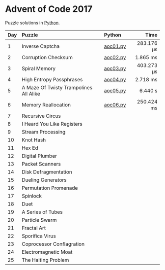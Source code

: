 # Advent of Code 2017

Puzzle solutions in [Python](https://www.python.org/).

| Day  | Puzzle                                 | Python                                                         |       Time |
| :--- | :------------------------------------- | :------------------------------------------------------------- | ---------: |
| 1    | Inverse Captcha                        | [aoc01.py](01_inverse_captcha/aoc01.py)                        | 283.176 μs |
| 2    | Corruption Checksum                    | [aoc02.py](02_corruption_checksum/aoc02.py)                    |   1.865 ms |
| 3    | Spiral Memory                          | [aoc03.py](03_spiral_memory/aoc03.py)                          | 403.273 μs |
| 4    | High Entropy Passphrases               | [aoc04.py](04_high_entropy_passphrases/aoc04.py)               |   2.718 ms |
| 5    | A Maze Of Twisty Trampolines All Alike | [aoc05.py](05_a_maze_of_twisty_trampolines_all_alike/aoc05.py) |    6.440 s |
| 6    | Memory Reallocation                    | [aoc06.py](06_memory_reallocation/aoc06.py)                    | 250.424 ms |
| 7    | Recursive Circus                       |                                                                |            |
| 8    | I Heard You Like Registers             |                                                                |            |
| 9    | Stream Processing                      |                                                                |            |
| 10   | Knot Hash                              |                                                                |            |
| 11   | Hex Ed                                 |                                                                |            |
| 12   | Digital Plumber                        |                                                                |            |
| 13   | Packet Scanners                        |                                                                |            |
| 14   | Disk Defragmentation                   |                                                                |            |
| 15   | Dueling Generators                     |                                                                |            |
| 16   | Permutation Promenade                  |                                                                |            |
| 17   | Spinlock                               |                                                                |            |
| 18   | Duet                                   |                                                                |            |
| 19   | A Series of Tubes                      |                                                                |            |
| 20   | Particle Swarm                         |                                                                |            |
| 21   | Fractal Art                            |                                                                |            |
| 22   | Sporifica Virus                        |                                                                |            |
| 23   | Coprocessor Conflagration              |                                                                |            |
| 24   | Electromagnetic Moat                   |                                                                |            |
| 25   | The Halting Problem                    |                                                                |            |
